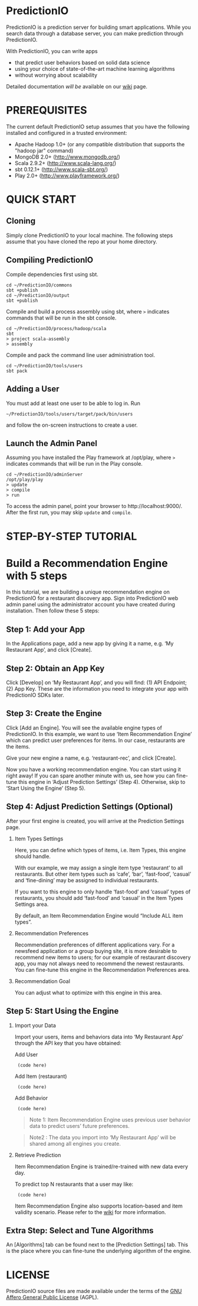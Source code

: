 PredictionIO
============

PredictionIO is a prediction server for building smart applications. While you search data through a database server, you can make prediction through PredictionIO.

With PredictionIO, you can write apps
* that predict user behaviors based on solid data science
*	using your choice of state-of-the-art machine learning algorithms
*	without worrying about scalability

Detailed documentation *will be* available on our [wiki](https://github.com/PredictionIO/PredictionIO/wiki) page.

PREREQUISITES
=============
The current default PredictionIO setup assumes that you have the following installed and configured in a trusted environment:
* Apache Hadoop 1.0+ (or any compatible distribution that supports the "hadoop jar" command)
* MongoDB 2.0+ (http://www.mongodb.org/)
* Scala 2.9.2+ (http://www.scala-lang.org/)
* sbt 0.12.1+ (http://www.scala-sbt.org/)
* Play 2.0+ (http://www.playframework.org/)

QUICK START
===========
Cloning
-------
Simply clone PredictionIO to your local machine.
The following steps assume that you have cloned the repo at your home directory.

Compiling PredictionIO
----------------------
Compile dependencies first using sbt.

    cd ~/PredictionIO/commons
    sbt +publish
    cd ~/PredictionIO/output
    sbt +publish

Compile and build a process assembly using sbt,
where `>` indicates commands that will be run in the sbt console.

    cd ~/PredictionIO/process/hadoop/scala
    sbt
    > project scala-assembly
    > assembly

Compile and pack the command line user administration tool.

    cd ~/PredictionIO/tools/users
    sbt pack

Adding a User
-------------
You must add at least one user to be able to log in.
Run

    ~/PredictionIO/tools/users/target/pack/bin/users

and follow the on-screen instructions to create a user.

Launch the Admin Panel
----------------------
Assuming you have installed the Play framework at /opt/play,
where `>` indicates commands that will be run in the Play console.

    cd ~/PredictionIO/adminServer
    /opt/play/play
    > update
    > compile
    > run

To access the admin panel, point your browser to http://localhost:9000/.
After the first run, you may skip `update` and `compile`.


STEP-BY-STEP TUTORIAL
=====================
Build a Recommendation Engine with 5 steps
===========================================

In this tutorial, we are building a unique recommendation engine on PredictionIO for a restaurant discovery app. Sign into PredictionIO web admin panel using the administrator account you have created during installation. Then follow these 5 steps:

Step 1: Add your App
--------------------

In the Applications page, add a new app by giving it a name, e.g. ‘My Restaurant App’, and click [Create].

Step 2:  Obtain an App Key
--------------------------

Click [Develop] on ‘My Restaurant App’, and you will find: (1) API Endpoint; (2) App Key. These are the information you need to integrate your app with PredictionIO SDKs later.

Step 3:  Create the Engine
--------------------------
Click [Add an Engine]. You will see the available engine types of PredictionIO. In this example, we want to use ‘Item Recommendation Engine’ which can predict user preferences for items. In our case, restaurants are the items.

Give your new engine a name, e.g. ‘restaurant-rec’, and click [Create].

Now you have a working recommendation engine. You can start using it right away! 
If you can spare another minute with us, see how you can fine-tune this engine in ‘Adjust Prediction Settings’ (Step 4). Otherwise, skip to ‘Start Using the Engine’ (Step 5).

Step 4: Adjust Prediction Settings  (Optional)
----------------------------------------------

After your first engine is created, you will arrive at the Prediction Settings page.

1. Item Types Settings

    Here, you can define which types of items, i.e. Item Types, this engine should handle.

    With our example, we may assign a single item type ‘restaurant’ to all restaurants. But other item types such as ‘cafe’, ‘bar’, ‘fast-food’, ‘casual’ and ‘fine-dining’ may be assigned to individual restaurants.  

    If you want to this engine to only handle ‘fast-food’ and ‘casual’ types of restaurants, you should add ‘fast-food’ and ‘casual’ in the Item Types Settings area.

    By default, an Item Recommendation Engine would “Include ALL item types”.

2. Recommendation Preferences

    Recommendation preferences of different applications vary. For a newsfeed application or a group buying site, it is more desirable to recommend new items to users; for our example of restaurant discovery app, you may not always need to recommend the newest restaurants.  You can fine-tune this engine in the Recommendation Preferences area.

3. Recommendation Goal

    You can adjust what to optimize with this engine in this area.

Step 5: Start Using the Engine
------------------------------

1. Import your Data

    Import your users, items and behaviors data into ‘My Restaurant App’ through the API key that you have obtained:

    Add User
    
        (code here)
    
    Add Item (restaurant)
    
        (code here)
    
    Add Behavior

        (code here)
    
    > Note 1: Item Recommendation Engine uses previous user behavior data to predict users’ future preferences. 
    
    > Note2 : The data you import into ‘My Restaurant App’ will be shared among all engines you create.


2. Retrieve Prediction

    Item Recommendation Engine is trained/re-trained with new data every day. 
    
    To predict top N restaurants that a user may like:
    
        (code here)
    
    Item Recommendation Engine also supports location-based and item validity scenario. Please refer to the [wiki](https://github.com/PredictionIO/PredictionIO/wiki) for more information.
    

Extra Step: Select and Tune Algorithms
--------------------------------------

An [Algorithms] tab can be found next to the [Prediction Settings] tab. This is the place where you can fine-tune the underlying algorithm of the engine.  



LICENSE
=======

PredictionIO source files are made available under the terms of the [GNU Affero General Public License](http://www.gnu.org/licenses/agpl-3.0.html) (AGPL). 


